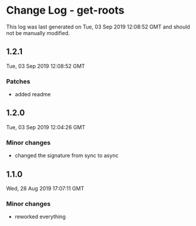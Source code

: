 # Change Log - get-roots

This log was last generated on Tue, 03 Sep 2019 12:08:52 GMT and should not be manually modified.

## 1.2.1
Tue, 03 Sep 2019 12:08:52 GMT

### Patches

- added readme

## 1.2.0
Tue, 03 Sep 2019 12:04:26 GMT

### Minor changes

- changed the signature from sync to async

## 1.1.0
Wed, 28 Aug 2019 17:07:11 GMT

### Minor changes

- reworked everything

